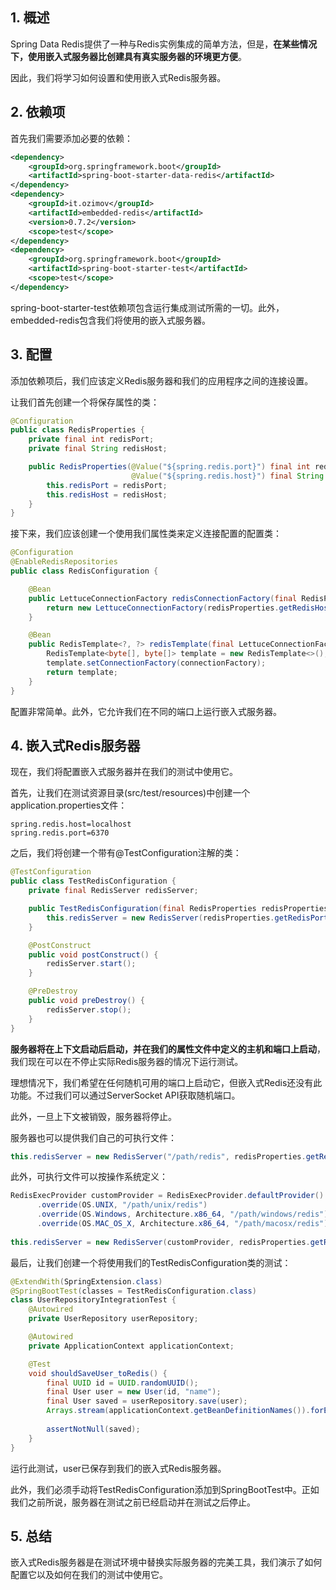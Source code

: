 ## 1. 概述

Spring Data Redis提供了一种与Redis实例集成的简单方法，但是，**在某些情况下，使用嵌入式服务器比创建具有真实服务器的环境更方便**。

因此，我们将学习如何设置和使用嵌入式Redis服务器。

## 2. 依赖项

首先我们需要添加必要的依赖：

```xml
<dependency>
    <groupId>org.springframework.boot</groupId>
    <artifactId>spring-boot-starter-data-redis</artifactId>
</dependency>
<dependency>
    <groupId>it.ozimov</groupId>
    <artifactId>embedded-redis</artifactId>
    <version>0.7.2</version>
    <scope>test</scope>
</dependency>
<dependency>
    <groupId>org.springframework.boot</groupId>
    <artifactId>spring-boot-starter-test</artifactId>
    <scope>test</scope>
</dependency>
```

spring-boot-starter-test依赖项包含运行集成测试所需的一切。此外，embedded-redis包含我们将使用的嵌入式服务器。

## 3. 配置

添加依赖项后，我们应该定义Redis服务器和我们的应用程序之间的连接设置。

让我们首先创建一个将保存属性的类：

```java
@Configuration
public class RedisProperties {
    private final int redisPort;
    private final String redisHost;

    public RedisProperties(@Value("${spring.redis.port}") final int redisPort,
                           @Value("${spring.redis.host}") final String redisHost) {
        this.redisPort = redisPort;
        this.redisHost = redisHost;
    }
}
```

接下来，我们应该创建一个使用我们属性类来定义连接配置的配置类：

```java
@Configuration
@EnableRedisRepositories
public class RedisConfiguration {

    @Bean
    public LettuceConnectionFactory redisConnectionFactory(final RedisProperties redisProperties) {
        return new LettuceConnectionFactory(redisProperties.getRedisHost(), redisProperties.getRedisPort());
    }

    @Bean
    public RedisTemplate<?, ?> redisTemplate(final LettuceConnectionFactory connectionFactory) {
        RedisTemplate<byte[], byte[]> template = new RedisTemplate<>();
        template.setConnectionFactory(connectionFactory);
        return template;
    }
}
```

配置非常简单。此外，它允许我们在不同的端口上运行嵌入式服务器。

## 4. 嵌入式Redis服务器

现在，我们将配置嵌入式服务器并在我们的测试中使用它。

首先，让我们在测试资源目录(src/test/resources)中创建一个application.properties文件：

```properties
spring.redis.host=localhost
spring.redis.port=6370
```

之后，我们将创建一个带有@TestConfiguration注解的类：

```java
@TestConfiguration
public class TestRedisConfiguration {
    private final RedisServer redisServer;

    public TestRedisConfiguration(final RedisProperties redisProperties) {
        this.redisServer = new RedisServer(redisProperties.getRedisPort());
    }

    @PostConstruct
    public void postConstruct() {
        redisServer.start();
    }

    @PreDestroy
    public void preDestroy() {
        redisServer.stop();
    }
}
```

**服务器将在上下文启动后启动，并在我们的属性文件中定义的主机和端口上启动**，我们现在可以在不停止实际Redis服务器的情况下运行测试。

理想情况下，我们希望在任何随机可用的端口上启动它，但嵌入式Redis还没有此功能。不过我们可以通过ServerSocket API获取随机端口。

此外，一旦上下文被销毁，服务器将停止。

服务器也可以提供我们自己的可执行文件：

```java
this.redisServer = new RedisServer("/path/redis", redisProperties.getRedisPort());
```

此外，可执行文件可以按操作系统定义：

```java
RedisExecProvider customProvider = RedisExecProvider.defaultProvider()
      .override(OS.UNIX, "/path/unix/redis")
      .override(OS.Windows, Architecture.x86_64, "/path/windows/redis")
      .override(OS.MAC_OS_X, Architecture.x86_64, "/path/macosx/redis")
  
this.redisServer = new RedisServer(customProvider, redisProperties.getRedisPort());
```

最后，让我们创建一个将使用我们的TestRedisConfiguration类的测试：

```java
@ExtendWith(SpringExtension.class)
@SpringBootTest(classes = TestRedisConfiguration.class)
class UserRepositoryIntegrationTest {
    @Autowired
    private UserRepository userRepository;

    @Autowired
    private ApplicationContext applicationContext;

    @Test
    void shouldSaveUser_toRedis() {
        final UUID id = UUID.randomUUID();
        final User user = new User(id, "name");
        final User saved = userRepository.save(user);
        Arrays.stream(applicationContext.getBeanDefinitionNames()).forEach(System.out::println);
        
        assertNotNull(saved);
    }
}
```

运行此测试，user已保存到我们的嵌入式Redis服务器。

此外，我们必须手动将TestRedisConfiguration添加到SpringBootTest中。正如我们之前所说，服务器在测试之前已经启动并在测试之后停止。

## 5. 总结

嵌入式Redis服务器是在测试环境中替换实际服务器的完美工具，我们演示了如何配置它以及如何在我们的测试中使用它。